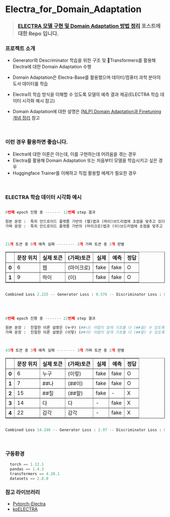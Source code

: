 # Electra_for_Domain_Adaptation

> ### [ELECTRA 모델 구현 및 Domain Adaptation 방법 정리](https://yangoos57.github.io/blog/DeepLearning/paper/Electra/electra/) 포스트에 대한 Repo 입니다.

### 프로젝트 소개

- Generator와 Descriminator 학습을 위한 구조 및 🤗Transformers를 활용해 Electra에 대한 Domain Adaptation 수행

- Domain Adaptation은 Electra-Base를 활용했으며 데이터/컴퓨터 과학 분야의 도서 데이터를 학습

- Electra의 학습 방식을 이해할 수 있도록 모델의 예측 결과 제공(ELECTRA 학습 데이터 시각화 예시 참고)

- Domain Adaptation에 대한 설명은 [[NLP] Domain Adaptation과 Finetuning 개념 정리](https://yangoos57.github.io/blog/DeepLearning/paper/Finetuning/Finetuning/) 참고

<br/>

### 이런 경우 활용하면 좋습니다.

- Electra에 대한 이론은 아는데, 이를 구현하는데 어려움을 겪는 경우
- Electra를 활용해 Domain Adaptation 또는 처음부터 모델을 학습시키고 싶은 경우
- Huggingface Trainer를 이해하고 직접 활용할 예제가 필요한 경우

<br/>

### ELECTRA 학습 데이터 시각화 예시

```python

0번째 epoch 진행 중 ------- 12번째 step 결과

원본 문장 :  특히 안드로이드 플랫폼 기반의 (웹)앱과 (하이)브드리앱에 초점을 맞추고 있다
가짜 문장 :  특히 안드로이드 플랫폼 기반의 (마이크로)앱과 (이)브드리앱에 초점을 맞추고 있다



21개 토큰 중 0개 예측 실패 -------- 2개 가짜 토큰 중 2개 판별

```

<table border="1" class="dataframe">
  <thead>
    <tr style="text-align: right;">
      <th></th>
      <th>문장 위치</th>
      <th>실제 토큰</th>
      <th>(가짜)토큰</th>
      <th>실제</th>
      <th>예측</th>
      <th>정답</th>
    </tr>
  </thead>
  <tbody>
    <tr>
      <th>0</th>
      <td>6</td>
      <td>웹</td>
      <td>(마이크로)</td>
      <td>fake</td>
      <td>fake</td>
      <td>O</td>
    </tr>
    <tr>
      <th>1</th>
      <td>9</td>
      <td>하이</td>
      <td>(이)</td>
      <td>fake</td>
      <td>fake</td>
      <td>O</td>
    </tr>
  </tbody>
</table>

```python

Combined Loss 2.225 -- Generator Loss : 0.576 -- Discriminator Loss : 0.033
```

<br/>
<br/>

```python
0번째 epoch 진행 중 ------- 22번째 step 결과

원본 문장 :  친절한 이론 설명은 (누구) (##나) 어렵지 않게 기초를 다 (##질) 수 있도록 안내하며 감각적인 실무 예제는 여러분의 디자인 잠재력을 깨워줄 수 있을 것입니다
가짜 문장 :  친절한 이론 설명은 (이렇) (##이) 어렵지 않게 기초를 다 (##할) 수 있도록 안내하며 감각적인 실무 예제는 여러분의 디자인 잠재력을 깨워줄 수 있을 것입니다.



43개 토큰 중 3개 예측 실패 -------- 3개 가짜 토큰 중 2개 판별

```

<table border="1" class="dataframe">
  <thead>
    <tr style="text-align: right;">
      <th></th>
      <th>문장 위치</th>
      <th>실제 토큰</th>
      <th>(가짜)토큰</th>
      <th>실제</th>
      <th>예측</th>
      <th>정답</th>
    </tr>
  </thead>
  <tbody>
    <tr>
      <th>0</th>
      <td>6</td>
      <td>누구</td>
      <td>(이렇)</td>
      <td>fake</td>
      <td>fake</td>
      <td>O</td>
    </tr>
    <tr>
      <th>1</th>
      <td>7</td>
      <td>##나</td>
      <td>(##이)</td>
      <td>fake</td>
      <td>fake</td>
      <td>O</td>
    </tr>
    <tr>
      <th>2</th>
      <td>15</td>
      <td>##질</td>
      <td>(##할)</td>
      <td>fake</td>
      <td>-</td>
      <td>X</td>
    </tr>
    <tr>
      <th>3</th>
      <td>14</td>
      <td>다</td>
      <td>다</td>
      <td>-</td>
      <td>fake</td>
      <td>X</td>
    </tr>
    <tr>
      <th>4</th>
      <td>22</td>
      <td>감각</td>
      <td>감각</td>
      <td>-</td>
      <td>fake</td>
      <td>X</td>
    </tr>
  </tbody>
</table>

```python

Combined Loss 14.246 -- Generator Loss : 2.97 -- Discriminator Loss : 0.226

```

<br/>

### 구동환경

```python
  torch == 1.12.1
  pandas == 1.4.3
  transformers == 4.20.1
  datasets == 2.8.0
```

### 참고 라이브러리

- [Pytorch-Electra](https://github.com/lucidrains/electra-pytorch)
- [koELECTRA](https://github.com/monologg/KoELECTRA)
